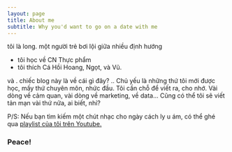 ```yaml
---
layout: page
title: About me
subtitle: Why you'd want to go on a date with me
---
```


tôi là long. một người trẻ bơi lội giữa nhiều định hướng
- tôi học về CN Thực phẩm
- tôi thích Cá Hồi Hoang, Ngọt, và Vũ.

và
.
chiếc blog này là về cái gì đây? 
..
Chủ yếu là những thứ tôi mới được học, mấy thứ chuyên môn, nhức đầu. Tôi cần chỗ để viết ra, cho nhớ. Vài dòng về cảm quan, vài dòng về marketing, về data... Cũng có thể tôi sẽ viết tản mạn vài thứ nữa, ai biết, nhỉ?

P/S: Nếu bạn tìm kiếm một chút nhạc cho ngày cách ly u ám, có thể ghé qua [playlist của tôi trên Youtube.](https://www.youtube.com/playlist?list=PLpnDaptUtCkpgx9rSlMaw2Q8BBHLV-Fld)
### Peace!
